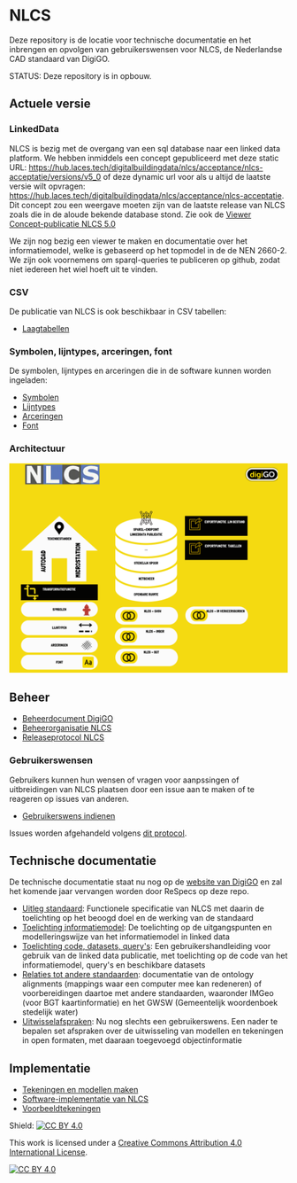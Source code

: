 # NLCS
Deze repository is de locatie voor technische documentatie en het inbrengen en opvolgen van gebruikerswensen voor NLCS, de Nederlandse CAD standaard van DigiGO.

STATUS: Deze repository is in opbouw.

## Actuele versie

### LinkedData
NLCS is bezig met de overgang van een sql database naar een linked data platform. We hebben inmiddels een concept gepubliceerd met deze static URL: https://hub.laces.tech/digitalbuildingdata/nlcs/acceptance/nlcs-acceptatie/versions/v5_0  of deze dynamic url voor als u altijd de laatste versie wilt opvragen: https://hub.laces.tech/digitalbuildingdata/nlcs/acceptance/nlcs-acceptatie. Dit concept zou een weergave moeten zijn van de laatste release van NLCS zoals die in de aloude bekende database stond. Zie ook de [Viewer Concept-publicatie NLCS 5.0]( https://bimloket.github.io/ld-viewer/nlcs/)

We zijn nog bezig een viewer te maken en documentatie over het informatiemodel, welke is gebaseerd op het topmodel in de de NEN 2660-2. We zijn ook voornemens om sparql-queries te publiceren op github, zodat niet iedereen het wiel hoeft uit te vinden.

### CSV
De publicatie van NLCS is ook beschikbaar in CSV tabellen:
* [Laagtabellen](https://github.com/bimloket/NLCS/tree/main/tabellen)

### Symbolen, lijntypes, arceringen, font
De symbolen, lijntypes en arceringen die in de software kunnen worden ingeladen:
* [Symbolen](https://github.com/bimloket/NLCS/tree/main/symbolen)
* [Lijntypes](https://github.com/bimloket/NLCS/tree/main/lijntypes)
* [Arceringen](https://github.com/bimloket/NLCS/tree/main/arcering)
* [Font](https://github.com/bimloket/NLCS/tree/main/font)

### Architectuur
![Architectuur van de standaard](<NLCS architectuur.png>)

## Beheer

* [Beheerdocument DigiGO](https://www.bimloket.nl//documents/Beheerdocument_open_BIM-standaarden_v1_8.pdf)
* [Beheerorganisatie NLCS](https://www.bimloket.nl/p/434/Organisatie-beheer)
* [Releaseprotocol NLCS](https://bimloket.github.io/NLCS/releaseprotocol)

### Gebruikerswensen

Gebruikers kunnen hun wensen of vragen voor aanpssingen of uitbreidingen van NLCS plaatsen door een issue aan te maken of te reageren op issues van anderen.

* [Gebruikerswens indienen](https://github.com/bimloket/NLCS/issues)

Issues worden afgehandeld volgens [dit protocol](https://github.com/bimloket/NLCS/blob/main/instructies/RASCI%20Github%20issues%20NLCS.pdf).

## Technische documentatie
De technische documentatie staat nu nog op de [website van DigiGO](https://www.bimloket.nl/p/429/Documentatie) en zal het komende jaar vervangen worden door ReSpecs op deze repo.

* [Uitleg standaard](https://bimloket.github.io/NLCS/functionalspecification): Functionele specificatie van NLCS met daarin de toelichting op het beoogd doel en de werking van de standaard
* [Toelichting informatiemodel](https://bimloket.github.io/NLCS/code_documentation/): De toelichting op de uitgangspunten en modelleringswijze van het  informatiemodel in linked data
* [Toelichting code, datasets, query's](https://bimloket.github.io/NLCS/howtoquery/): Een gebruikershandleiding voor gebruik van de linked data publicatie, met toelichting op de code van het informatiemodel, query's en beschikbare datasets
* [Relaties tot andere standaarden](https://bimloket.github.io/NLCS/ontologyalignments/): documentatie van de ontology alignments (mappings waar een computer mee kan redeneren) of voorbereidingen daartoe met andere standaarden, waaronder IMGeo (voor BGT kaartinformatie) en het GWSW (Gemeentelijk woordenboek stedelijk water)
* [Uitwisselafspraken](https://bimloket.github.io/NLCS/representations/): Nu nog slechts een gebruikerswens. Een nader te bepalen set afspraken over de uitwisseling van modellen en tekeningen in open formaten, met daaraan toegevoegd objectinformatie

## Implementatie
* [Tekeningen en modellen maken](https://bimloket.github.io/NLCS/requirementscadmodels/)
* [Software-implementatie van NLCS](https://bimloket.github.io/NLCS/requirementssoftware/)
* [Voorbeeldtekeningen](https://www.bimloket.nl/p/432/Leren-van-anderen)

Shield: [![CC BY 4.0][cc-by-shield]][cc-by]

This work is licensed under a
[Creative Commons Attribution 4.0 International License][cc-by].

[![CC BY 4.0][cc-by-image]][cc-by]

[cc-by]: http://creativecommons.org/licenses/by/4.0/
[cc-by-image]: https://i.creativecommons.org/l/by/4.0/88x31.png
[cc-by-shield]: https://img.shields.io/badge/License-CC%20BY%204.0-lightgrey.svg


